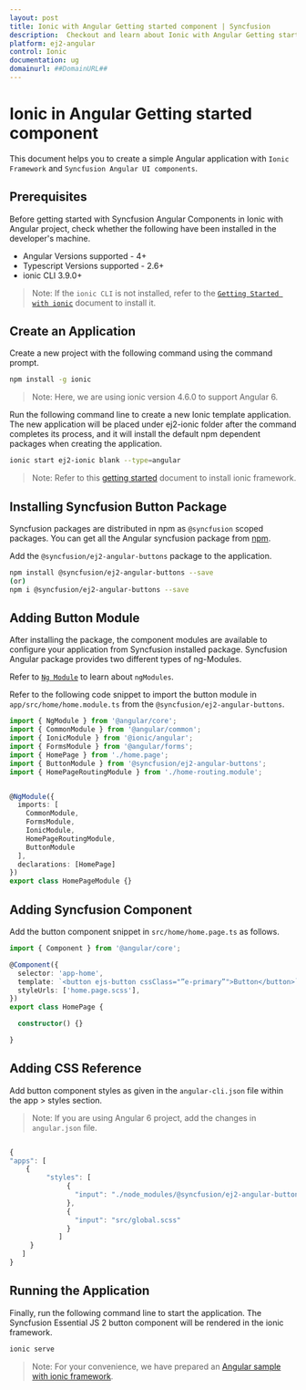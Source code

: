 ```yaml
---
layout: post
title: Ionic with Angular Getting started component | Syncfusion
description:  Checkout and learn about Ionic with Angular Getting started component of Syncfusion Essential JS 2 and more details.
platform: ej2-angular
control: Ionic 
documentation: ug
domainurl: ##DomainURL##
---
```


# Ionic in Angular Getting started component

This document helps you to create a simple Angular application with `Ionic Framework` and `Syncfusion Angular UI components`.

## Prerequisites

Before getting started with Syncfusion Angular Components in Ionic with Angular project, check whether the following have been installed in the developer's machine.

* Angular Versions supported - 4+
* Typescript Versions supported - 2.6+
* ionic CLI 3.9.0+

>Note: If the `ionic CLI` is not installed, refer to the [`Getting Started with ionic`](https://ionicframework.com/getting-started/#cli) document to install it.

## Create an Application

Create a new project with the following command using the command prompt.

```bash
npm install -g ionic
```

>Note: Here, we are using ionic version 4.6.0 to support Angular 6.

Run the following command line to create a new Ionic template application. The new application will be placed under ej2-ionic folder after the command completes its process, and it will install the default npm dependent packages when creating the application.

```bash
ionic start ej2-ionic blank --type=angular 
```

>Note: Refer to this [getting started](https://ionicframework.com/getting-started/#cli) document to install ionic framework.

## Installing Syncfusion Button Package

Syncfusion packages are distributed in npm as `@syncfusion` scoped packages. You can get all the Angular syncfusion package from [npm]( https://www.npmjs.com/search?q=%40syncfusion%2Fej2-angular- ).

Add the `@syncfusion/ej2-angular-buttons` package to the application.

```bash
npm install @syncfusion/ej2-angular-buttons --save
(or)
npm i @syncfusion/ej2-angular-buttons --save
```

## Adding Button Module

After installing the package, the component modules are available to configure your application from Syncfusion installed package. Syncfusion Angular package provides two different types of ng-Modules.

Refer to [`Ng Module`](../common/ng-module.html) to learn about `ngModules`.

Refer to the following code snippet to import the button module in `app/src/home/home.module.ts` from the `@syncfusion/ej2-angular-buttons`.

```typescript
import { NgModule } from '@angular/core';
import { CommonModule } from '@angular/common';
import { IonicModule } from '@ionic/angular';
import { FormsModule } from '@angular/forms';
import { HomePage } from './home.page';
import { ButtonModule } from '@syncfusion/ej2-angular-buttons';
import { HomePageRoutingModule } from './home-routing.module';


@NgModule({
  imports: [
    CommonModule,
    FormsModule,
    IonicModule,
    HomePageRoutingModule,
    ButtonModule 
  ],
  declarations: [HomePage]
})
export class HomePageModule {}

```

## Adding Syncfusion Component

Add the button component snippet in `src/home/home.page.ts` as follows.

```typescript
import { Component } from '@angular/core';

@Component({
  selector: 'app-home',
  template: `<button ejs-button cssClass="”e-primary”">Button</button>`,
  styleUrls: ['home.page.scss'],
})
export class HomePage {

  constructor() {}

}

```

## Adding CSS Reference

Add button component styles as given in the `angular-cli.json` file within the app > styles section.

>Note: If you are using Angular 6 project, add the changes in `angular.json` file.

```typescript

{
"apps": [
    {
         "styles": [
              {
                "input": "./node_modules/@syncfusion/ej2-angular-buttons/styles/material.css"
              },
              {
                "input": "src/global.scss"
              }
            ]
     }
   ]
}

```

## Running the Application

Finally, run the following command line to start the application. The Syncfusion Essential JS 2 button component will be rendered in the ionic framework. 

 ```bash
ionic serve 
```

>Note: For your convenience, we have prepared an [Angular sample with ionic framework](https://github.com/SyncfusionExamples/ej2-angular-ionic).

